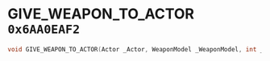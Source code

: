 # GIVE_WEAPON_TO_ACTOR `0x6AA0EAF2`

```cpp
void GIVE_WEAPON_TO_ACTOR(Actor _Actor, WeaponModel _WeaponModel, int _Unk, bool _Notify, bool _IsHidden);
```